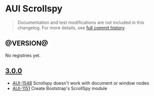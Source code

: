 # AUI Scrollspy

> Documentation and test modifications are not included in this changelog. For more details, see [full commit history](https://github.com/liferay/alloy-ui/commits/master/src/aui-scrollspy).

## @VERSION@

No registries yet.

## [3.0.0](https://github.com/liferay/alloy-ui/releases/tag/3.0.0)

* [AUI-1548](https://issues.liferay.com/browse/AUI-1548) Scrollspy doesn't work with document or window nodes
* [AUI-1151](https://issues.liferay.com/browse/AUI-1151) Create Bootstrap's ScrollSpy module